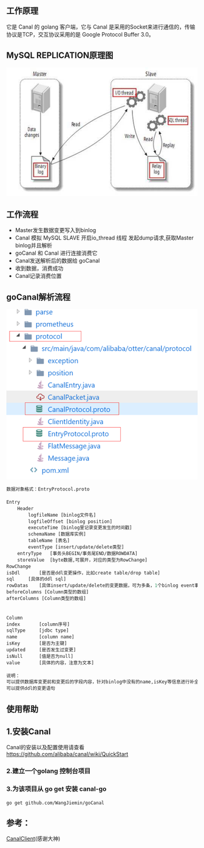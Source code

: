 ## 工作原理
它是 Canal 的 golang 客户端，它与 Canal 是采用的Socket来进行通信的，传输协议是TCP，交互协议采用的是 Google Protocol Buffer 3.0。


## MySQL REPLICATION原理图
![MySQL replication](images/replication.jpg)

## 工作流程
* Master发生数据变更写入到binlog
* Canal 模拟 MySQL SLAVE 开启io_thread 线程 发起dump请求,获取Master binlog并且解析
* goCanal 和 Canal 进行连接消费它
* Canal发送解析后的数据给 goCanal
* 收到数据，消费成功
* Canal记录消费位置

## goCanal解析流程
![Canal](images/proto.jpg)
```proto
数据对象格式：EntryProtocol.proto

Entry
	Header
		logfileName [binlog文件名]
		logfileOffset [binlog position]
		executeTime [binlog里记录变更发生的时间戳]
		schemaName [数据库实例]
		tableName [表名]
		eventType [insert/update/delete类型]
	entryType 	[事务头BEGIN/事务尾END/数据ROWDATA]
	storeValue 	[byte数据,可展开，对应的类型为RowChange]
RowChange
isDdl		[是否是ddl变更操作，比如create table/drop table]
sql		[具体的ddl sql]
rowDatas	[具体insert/update/delete的变更数据，可为多条，1个binlog event事件可对应多条变更，比如批处理]
beforeColumns [Column类型的数组]
afterColumns [Column类型的数组]


Column
index		[column序号]
sqlType		[jdbc type]
name		[column name]
isKey		[是否为主键]
updated		[是否发生过变更]
isNull		[值是否为null]
value		[具体的内容，注意为文本]

说明：
可以提供数据库变更前和变更后的字段内容，针对binlog中没有的name,isKey等信息进行补全
可以提供ddl的变更语句
```

## 使用帮助

## 1.安装Canal
Canal的安装以及配置使用请查看 https://github.com/alibaba/canal/wiki/QuickStart

### 2.建立一个golang  控制台项目

### 3.为该项目从 go get 安装 canal-go

````shell
go get github.com/WangJiemin/goCanal
````

## 参考：
[CanalClient](https://github.com/CanalClient/canal-go)(感谢大神)

